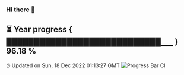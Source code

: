 ### Hi there 👋
⏳ Year progress { ████████████████████████████▁▁ } 96.18 %
---
⏰ Updated on Sun, 18 Dec 2022 01:13:27 GMT
![Progress Bar CI](https://github.com/liununu/liununu/workflows/Progress%20Bar%20CI/badge.svg)
